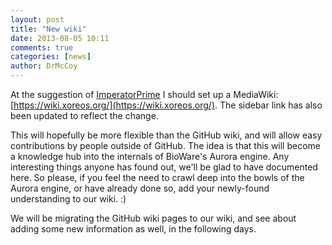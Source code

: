 ```yaml
---
layout: post
title: "New wiki"
date: 2013-08-05 10:11
comments: true
categories: [news]
author: DrMcCoy
---
```


At the suggestion of [ImperatorPrime](https://github.com/ImperatorPrime) I should set up a MediaWiki: [https://wiki.xoreos.org/](https://wiki.xoreos.org/). The sidebar link has also been updated to reflect the change.

This will hopefully be more flexible than the GitHub wiki, and will allow easy contributions by people outside of GitHub. The idea is that this will become a knowledge hub into the internals of BioWare's Aurora engine. Any interesting things anyone has found out, we'll be glad to have documented here. So please, if you feel the need to crawl deep into the bowls of the Aurora engine, or have already done so, add your newly-found understanding to our wiki. :)

We will be migrating the GitHub wiki pages to our wiki, and see about adding some new information as well, in the following days.
